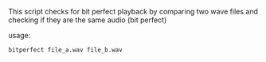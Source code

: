 This script checks for bit perfect playback by comparing two wave files and checking if they are the same audio (bit perfect)

usage:

```bitperfect file_a.wav file_b.wav```
